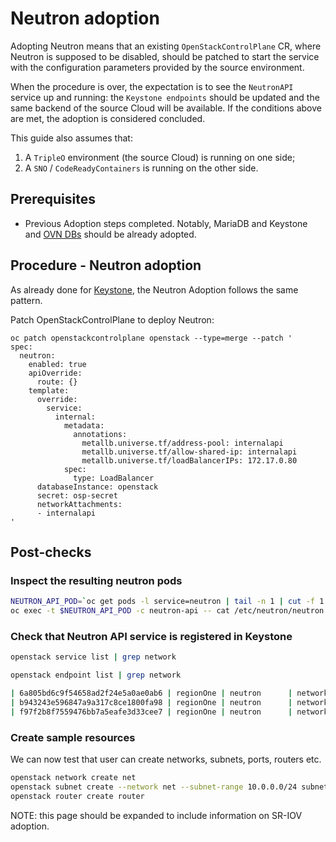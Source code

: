 # Neutron adoption

Adopting Neutron means that an existing `OpenStackControlPlane` CR, where Neutron
is supposed to be disabled, should be patched to start the service with the
configuration parameters provided by the source environment.

When the procedure is over, the expectation is to see the `NeutronAPI` service
up and running: the `Keystone endpoints` should be updated and the same backend
of the source Cloud will be available. If the conditions above are met, the
adoption is considered concluded.

This guide also assumes that:

1. A `TripleO` environment (the source Cloud) is running on one side;
2. A `SNO` / `CodeReadyContainers` is running on the other side.

## Prerequisites

* Previous Adoption steps completed. Notably, MariaDB and Keystone and [OVN DBs](ovn_adoption.md)
  should be already adopted.

## Procedure - Neutron adoption

As already done for [Keystone](https://github.com/openstack-k8s-operators/data-plane-adoption/blob/main/keystone_adoption.md), the Neutron Adoption follows the same pattern.

Patch OpenStackControlPlane to deploy Neutron:

```
oc patch openstackcontrolplane openstack --type=merge --patch '
spec:
  neutron:
    enabled: true
    apiOverride:
      route: {}
    template:
      override:
        service:
          internal:
            metadata:
              annotations:
                metallb.universe.tf/address-pool: internalapi
                metallb.universe.tf/allow-shared-ip: internalapi
                metallb.universe.tf/loadBalancerIPs: 172.17.0.80
            spec:
              type: LoadBalancer
      databaseInstance: openstack
      secret: osp-secret
      networkAttachments:
      - internalapi
'
```

## Post-checks

### Inspect the resulting neutron pods

```bash
NEUTRON_API_POD=`oc get pods -l service=neutron | tail -n 1 | cut -f 1 -d' '`
oc exec -t $NEUTRON_API_POD -c neutron-api -- cat /etc/neutron/neutron.conf
```

### Check that Neutron API service is registered in Keystone

```bash
openstack service list | grep network
```

```bash
openstack endpoint list | grep network

| 6a805bd6c9f54658ad2f24e5a0ae0ab6 | regionOne | neutron      | network      | True    | public    | http://neutron-public-openstack.apps-crc.testing  |
| b943243e596847a9a317c8ce1800fa98 | regionOne | neutron      | network      | True    | internal  | http://neutron-internal.openstack.svc:9696        |
| f97f2b8f7559476bb7a5eafe3d33cee7 | regionOne | neutron      | network      | True    | admin     | http://192.168.122.99:9696                        |
```

### Create sample resources

We can now test that user can create networks, subnets, ports, routers etc.

```bash
openstack network create net
openstack subnet create --network net --subnet-range 10.0.0.0/24 subnet
openstack router create router
```

NOTE: this page should be expanded to include information on SR-IOV adoption.

